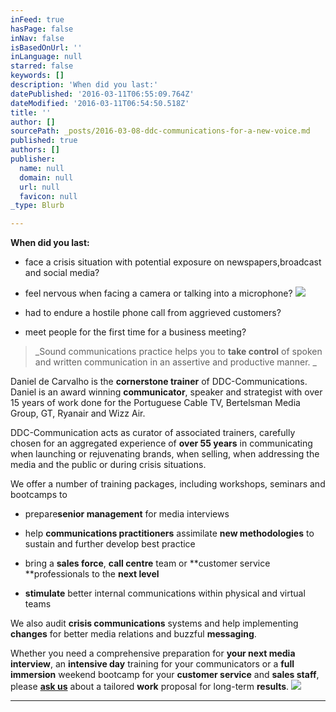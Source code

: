 ```yaml
---
inFeed: true
hasPage: false
inNav: false
isBasedOnUrl: ''
inLanguage: null
starred: false
keywords: []
description: 'When did you last:'
datePublished: '2016-03-11T06:55:09.764Z'
dateModified: '2016-03-11T06:54:50.518Z'
title: ''
author: []
sourcePath: _posts/2016-03-08-ddc-communications-for-a-new-voice.md
published: true
authors: []
publisher:
  name: null
  domain: null
  url: null
  favicon: null
_type: Blurb

---
```

**When did you last:**

* face a crisis situation with potential exposure on newspapers,broadcast and social media?

* feel nervous when facing a camera or talking into a microphone?
![](https://the-grid-user-content.s3-us-west-2.amazonaws.com/bc9e6f6e-5bf8-4872-b737-f66bb1a1dce4.jpg)

* had to endure a hostile phone call from aggrieved customers?

* meet people for the first time for a business meeting?

> _Sound communications practice helps you to **take control** of spoken and written communication in an assertive and productive manner. _

Daniel de Carvalho is the **cornerstone trainer** of DDC-Communications. Daniel is an award winning **communicator**, speaker and strategist with over 15 years of work done for the Portuguese Cable TV, Bertelsman Media Group, GT, Ryanair and Wizz Air. 

DDC-Communication acts as curator of associated trainers, carefully chosen for an aggregated experience of **over 55 years** in communicating when launching or rejuvenating brands, when selling, when addressing the media and the public or during crisis situations. 

We offer a number of training packages, including workshops, seminars and bootcamps to

* prepare**senior management** for media interviews

* help **communications practitioners** assimilate **new methodologies** to sustain and further develop best practice

* bring a **sales force**, **call centre** team or **customer service **professionals to the **next level**

* **stimulate** better internal communications within physical and virtual teams

We also audit **crisis communications** systems and help implementing **changes** for better media relations and buzzful **messaging**.

Whether you need a comprehensive preparation for **your next media interview**, an **intensive day** training for your communicators or a **full immersion** weekend bootcamp for your **customer service** and **sales staff**, please [**ask us**][0] about a tailored **work** proposal for long-term **results**.
![](https://s3-us-west-2.amazonaws.com/the-grid-img/p/41707c4e1d7236318bc38ffb035cda9fb6c151da.jpg)

****

[0]: https://thegrid.ai/ddc-communications/contact-us/